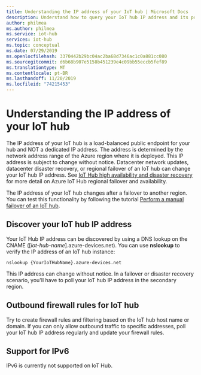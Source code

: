 ```yaml
---
title: Understanding the IP address of your IoT hub | Microsoft Docs
description: Understand how to query your IoT hub IP address and its properties. The IP address of your IoT hub can change during certain scenarios such as disaster recovery or regional failover.
author: philmea
ms.author: philmea
ms.service: iot-hub
services: iot-hub
ms.topic: conceptual
ms.date: 07/29/2019
ms.openlocfilehash: 3370442b29bc04ac2ba68d7346ac1c0a881cc080
ms.sourcegitcommit: d6b68b907e5158b451239e4c09bb55eccb5fef89
ms.translationtype: MT
ms.contentlocale: pt-BR
ms.lasthandoff: 11/20/2019
ms.locfileid: "74215453"
---
```

# <a name="understanding-the-ip-address-of-your-iot-hub"></a>Understanding the IP address of your IoT hub

The IP address of your IoT hub is a load-balanced public endpoint for your hub and NOT a dedicated IP address. The address is determined by the network address range of the Azure region where it is deployed. This IP address is subject to change without notice. Datacenter network updates, datacenter disaster recovery, or regional failover of an IoT hub can change your IoT hub IP address. See [IoT Hub high availability and disaster recovery](iot-hub-ha-dr.md) for more detail on Azure IoT Hub regional failover and availability.

The IP address of your IoT hub changes after a failover to another region. You can test this functionality by following the tutorial [Perform a manual failover of an IoT hub](tutorial-manual-failover.md).

## <a name="discover-your-iot-hub-ip-address"></a>Discover your IoT hub IP address

Your IoT Hub IP address can be discovered by using a DNS lookup on the CNAME ([*iot-hub-name*].azure-devices.net). You can use **nslookup** to verify the IP address of an IoT hub instance:

```cmd/sh
nslookup {YourIoTHubName}.azure-devices.net
```

This IP address can change without notice. In a failover or disaster recovery scenario, you'll have to poll your IoT hub IP address in the secondary region.

## <a name="outbound-firewall-rules-for-iot-hub"></a>Outbound firewall rules for IoT hub

Try to create firewall rules and filtering based on the IoT hub host name or domain. If you can only allow outbound traffic to specific addresses, poll your IoT hub IP address regularly and update your firewall rules.

## <a name="support-for-ipv6"></a>Support for IPv6 

IPv6 is currently not supported on IoT Hub.
